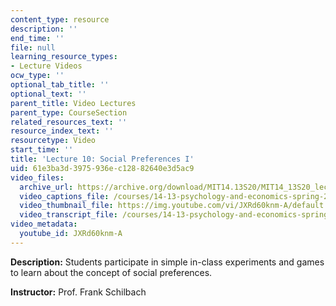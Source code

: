 ```yaml
---
content_type: resource
description: ''
end_time: ''
file: null
learning_resource_types:
- Lecture Videos
ocw_type: ''
optional_tab_title: ''
optional_text: ''
parent_title: Video Lectures
parent_type: CourseSection
related_resources_text: ''
resource_index_text: ''
resourcetype: Video
start_time: ''
title: 'Lecture 10: Social Preferences I'
uid: 61e3ba3d-3975-936e-c128-82640e3d5ac9
video_files:
  archive_url: https://archive.org/download/MIT14.13S20/MIT14_13S20_lec10_300k.mp4
  video_captions_file: /courses/14-13-psychology-and-economics-spring-2020/444b9c2788fb530e8415b4e2d5c298c0_JXRd60knm-A.vtt
  video_thumbnail_file: https://img.youtube.com/vi/JXRd60knm-A/default.jpg
  video_transcript_file: /courses/14-13-psychology-and-economics-spring-2020/3156784d64963fb870acf9bf5d191d76_JXRd60knm-A.pdf
video_metadata:
  youtube_id: JXRd60knm-A
---
```


**Description:** Students participate in simple in-class experiments and games to learn about the concept of social preferences.

**Instructor:** Prof. Frank Schilbach



